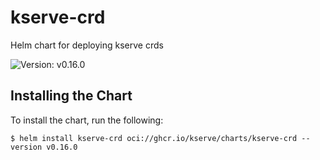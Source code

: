 # kserve-crd

Helm chart for deploying kserve crds

![Version: v0.16.0](https://img.shields.io/badge/Version-v0.16.0-informational?style=flat-square)

## Installing the Chart

To install the chart, run the following:

```console
$ helm install kserve-crd oci://ghcr.io/kserve/charts/kserve-crd --version v0.16.0
```
